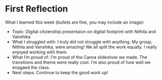 # First Reflection
What I learned this week (bullets are fine, you may include an image):

- Topic: Digital citizenship presentaion on digital footprint with Nithila and Vanshika
- What I struggled with: I truly did not struggle with anything. My group, Nithila and Vanshika, were amazing! We all split the work equally. I really enjoyed working with them. 
- What I’m proud of: I'm proud of the Canva slideshow we made. The transitions and theme were really cool. I'm also proud of how well we enagaed the class.
- Next steps: Continue to keep the good work up!
